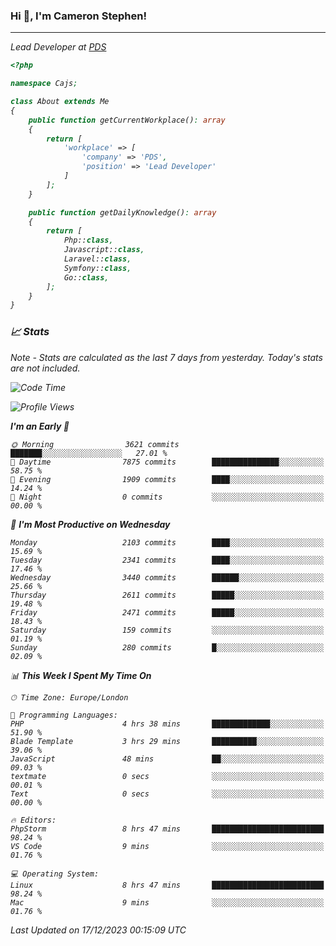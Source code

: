 ### Hi 👋, I'm Cameron Stephen!
<hr>
<p><em>Lead Developer at <a href="https://prindatasolutions.co.uk">PDS</a></p>


```php
<?php

namespace Cajs;

class About extends Me
{
    public function getCurrentWorkplace(): array
    {
        return [
            'workplace' => [
                'company' => 'PDS',
                'position' => 'Lead Developer'
            ]
        ];
    }

    public function getDailyKnowledge(): array
    {
        return [
            Php::class,
            Javascript::class,
            Laravel::class,
            Symfony::class,
            Go::class,
        ];
    }
}
```

### 📈 Stats
<p><em>Note - Stats are calculated as the last 7 days from yesterday. Today's stats are not included.</em></p>


<!--START_SECTION:waka-->
![Code Time](http://img.shields.io/badge/Code%20Time-3%2C634%20hrs%203%20mins-blue)

![Profile Views](http://img.shields.io/badge/Profile%20Views-0-blue)

**I'm an Early 🐤** 

```text
🌞 Morning                3621 commits        ███████░░░░░░░░░░░░░░░░░░   27.01 % 
🌆 Daytime                7875 commits        ███████████████░░░░░░░░░░   58.75 % 
🌃 Evening                1909 commits        ████░░░░░░░░░░░░░░░░░░░░░   14.24 % 
🌙 Night                  0 commits           ░░░░░░░░░░░░░░░░░░░░░░░░░   00.00 % 
```
📅 **I'm Most Productive on Wednesday** 

```text
Monday                   2103 commits        ████░░░░░░░░░░░░░░░░░░░░░   15.69 % 
Tuesday                  2341 commits        ████░░░░░░░░░░░░░░░░░░░░░   17.46 % 
Wednesday                3440 commits        ██████░░░░░░░░░░░░░░░░░░░   25.66 % 
Thursday                 2611 commits        █████░░░░░░░░░░░░░░░░░░░░   19.48 % 
Friday                   2471 commits        █████░░░░░░░░░░░░░░░░░░░░   18.43 % 
Saturday                 159 commits         ░░░░░░░░░░░░░░░░░░░░░░░░░   01.19 % 
Sunday                   280 commits         █░░░░░░░░░░░░░░░░░░░░░░░░   02.09 % 
```


📊 **This Week I Spent My Time On** 

```text
🕑︎ Time Zone: Europe/London

💬 Programming Languages: 
PHP                      4 hrs 38 mins       █████████████░░░░░░░░░░░░   51.90 % 
Blade Template           3 hrs 29 mins       ██████████░░░░░░░░░░░░░░░   39.06 % 
JavaScript               48 mins             ██░░░░░░░░░░░░░░░░░░░░░░░   09.03 % 
textmate                 0 secs              ░░░░░░░░░░░░░░░░░░░░░░░░░   00.01 % 
Text                     0 secs              ░░░░░░░░░░░░░░░░░░░░░░░░░   00.00 % 

🔥 Editors: 
PhpStorm                 8 hrs 47 mins       █████████████████████████   98.24 % 
VS Code                  9 mins              ░░░░░░░░░░░░░░░░░░░░░░░░░   01.76 % 

💻 Operating System: 
Linux                    8 hrs 47 mins       █████████████████████████   98.24 % 
Mac                      9 mins              ░░░░░░░░░░░░░░░░░░░░░░░░░   01.76 % 
```


 Last Updated on 17/12/2023 00:15:09 UTC
<!--END_SECTION:waka-->
